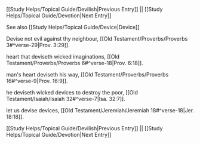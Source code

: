 [[Study Helps/Topical Guide/Devilish|Previous Entry]]  ||  [[Study Helps/Topical Guide/Devotion|Next Entry]]

 See also [[Study Helps/Topical Guide/Device|Device]]

 Devise not evil against thy neighbour, [[Old Testament/Proverbs/Proverbs 3#^verse-29|Prov. 3:29]].

 heart that deviseth wicked imaginations, [[Old Testament/Proverbs/Proverbs 6#^verse-18|Prov. 6:18]].

 man's heart deviseth his way, [[Old Testament/Proverbs/Proverbs 16#^verse-9|Prov. 16:9]].

 he deviseth wicked devices to destroy the poor, [[Old Testament/Isaiah/Isaiah 32#^verse-7|Isa. 32:7]].

 let us devise devices, [[Old Testament/Jeremiah/Jeremiah 18#^verse-18|Jer. 18:18]].

[[Study Helps/Topical Guide/Devilish|Previous Entry]]  ||  [[Study Helps/Topical Guide/Devotion|Next Entry]]